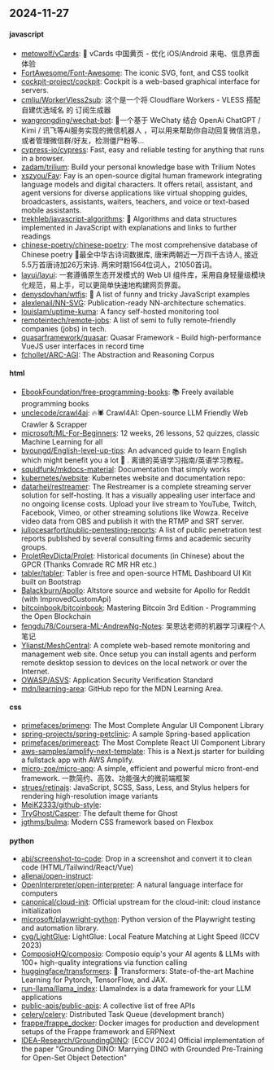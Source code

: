 ## 2024-11-27

#### javascript
* [metowolf/vCards](https://github.com/metowolf/vCards): 📡️ vCards 中国黄页 - 优化 iOS/Android 来电、信息界面体验
* [FortAwesome/Font-Awesome](https://github.com/FortAwesome/Font-Awesome): The iconic SVG, font, and CSS toolkit
* [cockpit-project/cockpit](https://github.com/cockpit-project/cockpit): Cockpit is a web-based graphical interface for servers.
* [cmliu/WorkerVless2sub](https://github.com/cmliu/WorkerVless2sub): 这个是一个将 Cloudflare Workers - VLESS 搭配 自建优选域名 的 订阅生成器
* [wangrongding/wechat-bot](https://github.com/wangrongding/wechat-bot): 🤖一个基于 WeChaty 结合 OpenAi ChatGPT / Kimi / 讯飞等Ai服务实现的微信机器人 ，可以用来帮助你自动回复微信消息，或者管理微信群/好友，检测僵尸粉等...
* [cypress-io/cypress](https://github.com/cypress-io/cypress): Fast, easy and reliable testing for anything that runs in a browser.
* [zadam/trilium](https://github.com/zadam/trilium): Build your personal knowledge base with Trilium Notes
* [xszyou/Fay](https://github.com/xszyou/Fay): Fay is an open-source digital human framework integrating language models and digital characters. It offers retail, assistant, and agent versions for diverse applications like virtual shopping guides, broadcasters, assistants, waiters, teachers, and voice or text-based mobile assistants.
* [trekhleb/javascript-algorithms](https://github.com/trekhleb/javascript-algorithms): 📝 Algorithms and data structures implemented in JavaScript with explanations and links to further readings
* [chinese-poetry/chinese-poetry](https://github.com/chinese-poetry/chinese-poetry): The most comprehensive database of Chinese poetry 🧶最全中华古诗词数据库, 唐宋两朝近一万四千古诗人, 接近5.5万首唐诗加26万宋诗. 两宋时期1564位词人，21050首词。
* [layui/layui](https://github.com/layui/layui): 一套遵循原生态开发模式的 Web UI 组件库，采用自身轻量级模块化规范，易上手，可以更简单快速地构建网页界面。
* [denysdovhan/wtfjs](https://github.com/denysdovhan/wtfjs): 🤪 A list of funny and tricky JavaScript examples
* [alexlenail/NN-SVG](https://github.com/alexlenail/NN-SVG): Publication-ready NN-architecture schematics.
* [louislam/uptime-kuma](https://github.com/louislam/uptime-kuma): A fancy self-hosted monitoring tool
* [remoteintech/remote-jobs](https://github.com/remoteintech/remote-jobs): A list of semi to fully remote-friendly companies (jobs) in tech.
* [quasarframework/quasar](https://github.com/quasarframework/quasar): Quasar Framework - Build high-performance VueJS user interfaces in record time
* [fchollet/ARC-AGI](https://github.com/fchollet/ARC-AGI): The Abstraction and Reasoning Corpus

#### html
* [EbookFoundation/free-programming-books](https://github.com/EbookFoundation/free-programming-books): 📚 Freely available programming books
* [unclecode/crawl4ai](https://github.com/unclecode/crawl4ai): 🔥🕷️ Crawl4AI: Open-source LLM Friendly Web Crawler & Scrapper
* [microsoft/ML-For-Beginners](https://github.com/microsoft/ML-For-Beginners): 12 weeks, 26 lessons, 52 quizzes, classic Machine Learning for all
* [byoungd/English-level-up-tips](https://github.com/byoungd/English-level-up-tips): An advanced guide to learn English which might benefit you a lot 🎉 . 离谱的英语学习指南/英语学习教程。
* [squidfunk/mkdocs-material](https://github.com/squidfunk/mkdocs-material): Documentation that simply works
* [kubernetes/website](https://github.com/kubernetes/website): Kubernetes website and documentation repo:
* [datarhei/restreamer](https://github.com/datarhei/restreamer): The Restreamer is a complete streaming server solution for self-hosting. It has a visually appealing user interface and no ongoing license costs. Upload your live stream to YouTube, Twitch, Facebook, Vimeo, or other streaming solutions like Wowza. Receive video data from OBS and publish it with the RTMP and SRT server.
* [juliocesarfort/public-pentesting-reports](https://github.com/juliocesarfort/public-pentesting-reports): A list of public penetration test reports published by several consulting firms and academic security groups.
* [ProletRevDicta/Prolet](https://github.com/ProletRevDicta/Prolet): Historical documents (in Chinese) about the GPCR (Thanks Comrade RC MR HR etc.)
* [tabler/tabler](https://github.com/tabler/tabler): Tabler is free and open-source HTML Dashboard UI Kit built on Bootstrap
* [Balackburn/Apollo](https://github.com/Balackburn/Apollo): Altstore source and website for Apollo for Reddit (with ImprovedCustomApi)
* [bitcoinbook/bitcoinbook](https://github.com/bitcoinbook/bitcoinbook): Mastering Bitcoin 3rd Edition - Programming the Open Blockchain
* [fengdu78/Coursera-ML-AndrewNg-Notes](https://github.com/fengdu78/Coursera-ML-AndrewNg-Notes): 吴恩达老师的机器学习课程个人笔记
* [Ylianst/MeshCentral](https://github.com/Ylianst/MeshCentral): A complete web-based remote monitoring and management web site. Once setup you can install agents and perform remote desktop session to devices on the local network or over the Internet.
* [OWASP/ASVS](https://github.com/OWASP/ASVS): Application Security Verification Standard
* [mdn/learning-area](https://github.com/mdn/learning-area): GitHub repo for the MDN Learning Area.

#### css
* [primefaces/primeng](https://github.com/primefaces/primeng): The Most Complete Angular UI Component Library
* [spring-projects/spring-petclinic](https://github.com/spring-projects/spring-petclinic): A sample Spring-based application
* [primefaces/primereact](https://github.com/primefaces/primereact): The Most Complete React UI Component Library
* [aws-samples/amplify-next-template](https://github.com/aws-samples/amplify-next-template): This is a Next.js starter for building a fullstack app with AWS Amplify.
* [micro-zoe/micro-app](https://github.com/micro-zoe/micro-app): A simple, efficient and powerful micro front-end framework. 一款简约、高效、功能强大的微前端框架
* [strues/retinajs](https://github.com/strues/retinajs): JavaScript, SCSS, Sass, Less, and Stylus helpers for rendering high-resolution image variants
* [MeiK2333/github-style](https://github.com/MeiK2333/github-style): 
* [TryGhost/Casper](https://github.com/TryGhost/Casper): The default theme for Ghost
* [jgthms/bulma](https://github.com/jgthms/bulma): Modern CSS framework based on Flexbox

#### python
* [abi/screenshot-to-code](https://github.com/abi/screenshot-to-code): Drop in a screenshot and convert it to clean code (HTML/Tailwind/React/Vue)
* [allenai/open-instruct](https://github.com/allenai/open-instruct): 
* [OpenInterpreter/open-interpreter](https://github.com/OpenInterpreter/open-interpreter): A natural language interface for computers
* [canonical/cloud-init](https://github.com/canonical/cloud-init): Official upstream for the cloud-init: cloud instance initialization
* [microsoft/playwright-python](https://github.com/microsoft/playwright-python): Python version of the Playwright testing and automation library.
* [cvg/LightGlue](https://github.com/cvg/LightGlue): LightGlue: Local Feature Matching at Light Speed (ICCV 2023)
* [ComposioHQ/composio](https://github.com/ComposioHQ/composio): Composio equip's your AI agents & LLMs with 100+ high-quality integrations via function calling
* [huggingface/transformers](https://github.com/huggingface/transformers): 🤗 Transformers: State-of-the-art Machine Learning for Pytorch, TensorFlow, and JAX.
* [run-llama/llama_index](https://github.com/run-llama/llama_index): LlamaIndex is a data framework for your LLM applications
* [public-apis/public-apis](https://github.com/public-apis/public-apis): A collective list of free APIs
* [celery/celery](https://github.com/celery/celery): Distributed Task Queue (development branch)
* [frappe/frappe_docker](https://github.com/frappe/frappe_docker): Docker images for production and development setups of the Frappe framework and ERPNext
* [IDEA-Research/GroundingDINO](https://github.com/IDEA-Research/GroundingDINO): [ECCV 2024] Official implementation of the paper "Grounding DINO: Marrying DINO with Grounded Pre-Training for Open-Set Object Detection"
